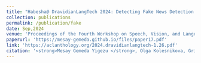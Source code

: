 ```yaml
---
title: "Habesha@ DravidianLangTech 2024: Detecting Fake News Detection in Dravidian Languages using Deep Learning"
collection: publications
permalink: /publication/fake
date: Sep,2024
venue: 'Proceedings of the Fourth Workshop on Speech, Vision, and Language Technologies for Dravidian Languages'
paperurl: 'https://mesay-gemeda.github.io/files/paper17.pdf'
link: 'https://aclanthology.org/2024.dravidianlangtech-1.26.pdf'
citation: '<strong>Mesay Gemeda Yigezu </strong>, Olga Kolesnikova, Grigori Sidorov, Alexander Gelbukh. 2024. &quot;Habesha@ DravidianLangTech 2024: &quot; Detecting Fake News Detection in Dravidian Languages using Deep Learning. 2024 . &quot; <i>Proceedings of the Fourth Workshop on Speech, Vision, and Language Technologies for Dravidian Languages</i>'
---
```

